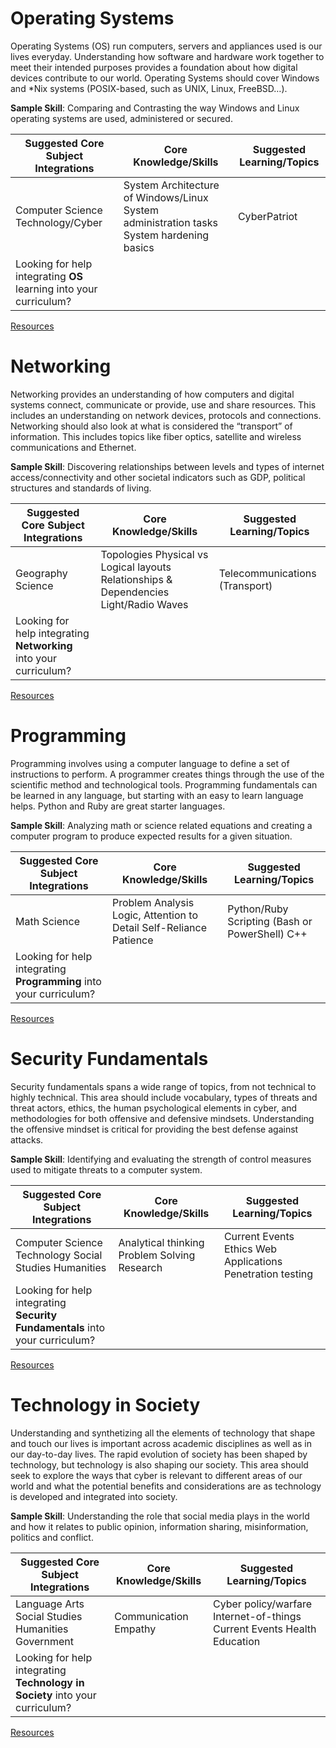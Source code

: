 Operating Systems
=================

Operating Systems (OS) run computers, servers and appliances used is our lives
everyday. Understanding how software and hardware work together to meet their
intended purposes provides a foundation about how digital devices contribute to
our world. Operating Systems should cover Windows and \*Nix systems
(POSIX-based, such as UNIX, Linux, FreeBSD…).

**Sample Skill**: Comparing and Contrasting the way Windows and Linux operating
systems are used, administered or secured.

| Suggested Core Subject Integrations                                | Core Knowledge/Skills                                                                    | Suggested Learning/Topics |
|--------------------------------------------------------------------|------------------------------------------------------------------------------------------|---------------------------|
| Computer Science Technology/Cyber                                  | System Architecture of Windows/Linux System administration tasks System hardening basics | CyberPatriot              |
| Looking for help integrating **OS** learning into your curriculum? |                                                                                          |                           |

[Resources](OS/Resources)                                                               

Networking
==========

Networking provides an understanding of how computers and digital systems
connect, communicate or provide, use and share resources. This includes an
understanding on network devices, protocols and connections. Networking should
also look at what is considered the “transport” of information. This includes
topics like fiber optics, satellite and wireless communications and Ethernet.

**Sample Skill**: Discovering relationships between levels and types of internet
access/connectivity and other societal indicators such as GDP, political
structures and standards of living.

| Suggested Core Subject Integrations                               | Core Knowledge/Skills                                                                 | Suggested Learning/Topics      |
|-------------------------------------------------------------------|---------------------------------------------------------------------------------------|--------------------------------|
| Geography Science                                                 | Topologies Physical vs Logical layouts Relationships & Dependencies Light/Radio Waves | Telecommunications (Transport) |
| Looking for help integrating **Networking** into your curriculum? |                                                                                       |                                |

[Resources](Networking/Resources)

Programming
===========

Programming involves using a computer language to define a set of instructions
to perform. A programmer creates things through the use of the scientific method
and technological tools. Programming fundamentals can be learned in any
language, but starting with an easy to learn language helps. Python and Ruby are
great starter languages.

**Sample Skill**: Analyzing math or science related equations and creating a
computer program to produce expected results for a given situation.

| Suggested Core Subject Integrations                                | Core Knowledge/Skills                                              | Suggested Learning/Topics                      |
|--------------------------------------------------------------------|--------------------------------------------------------------------|------------------------------------------------|
| Math Science                                                       | Problem Analysis Logic, Attention to Detail Self-Reliance Patience | Python/Ruby Scripting (Bash or PowerShell) C++ |
| Looking for help integrating **Programming** into your curriculum? |                                                                    |                                                |

[Resources](Programming/Resources)


Security Fundamentals
=====================

Security fundamentals spans a wide range of topics, from not technical to highly
technical. This area should include vocabulary, types of threats and threat
actors, ethics, the human psychological elements in cyber, and methodologies for
both offensive and defensive mindsets. Understanding the offensive mindset is
critical for providing the best defense against attacks.

**Sample Skill**: Identifying and evaluating the strength of control measures
used to mitigate threats to a computer system.

| Suggested Core Subject Integrations                                          | Core Knowledge/Skills                        | Suggested Learning/Topics                                  |
|------------------------------------------------------------------------------|----------------------------------------------|------------------------------------------------------------|
| Computer Science Technology Social Studies Humanities                        | Analytical thinking Problem Solving Research | Current Events Ethics Web Applications Penetration testing |
| Looking for help integrating **Security Fundamentals** into your curriculum? |                                              |            

[Resources](Security/Resources)

Technology in Society
=====================

Understanding and synthetizing all the elements of technology that shape and
touch our lives is important across academic disciplines as well as in our
day-to-day lives. The rapid evolution of society has been shaped by technology,
but technology is also shaping our society. This area should seek to explore the
ways that cyber is relevant to different areas of our world and what the
potential benefits and considerations are as technology is developed and
integrated into society.

**Sample Skill**: Understanding the role that social media plays in the world
and how it relates to public opinion, information sharing, misinformation,
politics and conflict.

| Suggested Core Subject Integrations                                          | Core Knowledge/Skills | Suggested Learning/Topics                                               |
|------------------------------------------------------------------------------|-----------------------|-------------------------------------------------------------------------|
| Language Arts Social Studies Humanities Government                           | Communication Empathy | Cyber policy/warfare Internet-of-things Current Events Health Education |
| Looking for help integrating **Technology in Society** into your curriculum? |                       |                                    

[Resources](TechSociety/Resources)
